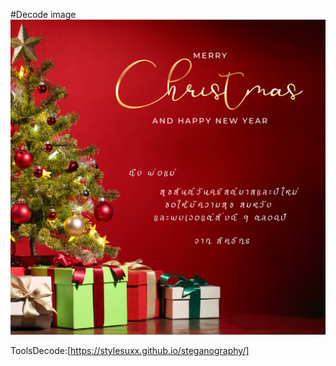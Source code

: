 #Decode image
![happynewyear](images/newyear.png)

ToolsDecode:[https://stylesuxx.github.io/steganography/]
